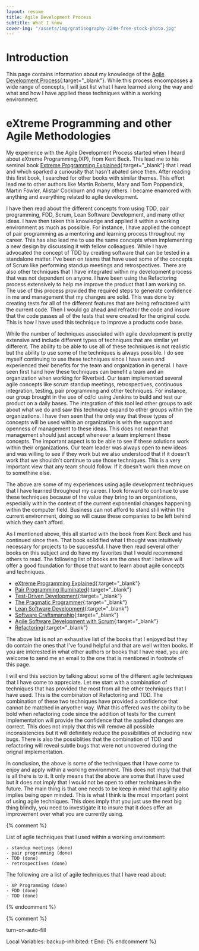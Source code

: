 ```yaml
---
layout: resume
title: Agile Development Process
subtitle: What I know
cover-img: "/assets/img/gratisography-224H-free-stock-photo.jpg"
---
```


# Introduction

This page contains information about my knowledge of the [Agile Development
Process](https://www.agilealliance.org/){:target="_blank"}.  While this process encompasses a wide range of concepts, I
will just list what I have learned along the way and what and how I have applied these techniques within a working
environment.

# eXtreme Programming and other Agile Methodologies

My experience with the Agile Development Process started when I heard about eXtreme Programming,(XP), from Kent Beck.
This lead me to his seminal book [Extreme Programming
Explained](https://www.amazon.com/Extreme-Programming-Explained-Embrace-Change-ebook/dp/B00N1ZN6C0/){:target="_blank"}
that I read and which sparked a curiousity that hasn't abated since then.  After reading this first book, I searched for
other books with similar themes.  This effort lead me to other authors like Martin Roberts, Mary and Tom Poppendick,
Martin Fowler, Alistair Cockburn and many others.  I became enamored with anything and everything related to agile
development.

I have then read about the different concepts from using TDD, pair programming, FDD, Scrum, Lean Software Development,
and many other ideas.  I have then taken this knowledge and applied it within a working environment as much as
possilble.  For instance, I have applied the concept of pair programming as a mentoring and learning process throughout
my career.  This has also lead me to use the same concepts when implementing a new design by discussing it with
fellow colleagues.  While I have advocated the concept of TDD by creating software that can be tested in a standalone
matter.  I've been on teams that have used some of the concepts of Scrum like performing standup meetings and
retrospectives.  There are also other techniques that I have integrated within my development process that was not
dependent on anyone.  I have been using the Refactoring process extensively to help me improve the product that I am
working on.  The use of this process provided the required steps to generate confidence in me and management that my
changes are solid.  This was done by creating tests for all of the different features that are being refractored with
the current code.  Then I would go ahead and refractor the code and insure that the code passes all of the tests that
were created for the original code.  This is how I have used this technique to improve a products code base.

While the number of techniques associated with agile development is pretty extensive and include different types of
techniques that are similar yet different.  The ability to be able to use all of these techniques is not realistic but
the ability to use some of the techniques is always possible.  I do see myself continuing to use these techniques since
I have seen and experienced their benefits for the team and organization in general.  I have seen first hand how these
techniques can benefit a team and an organization when working for Riverbed.  Our team implemented several agile
concepts like scrum standup meetings, retrospectives, continuous integration, testing, pair programming and other
techniques.  For instance, our group brought in the use of cd/ci using Jenkins to build and test our product on a
daily bases.  The integration of this tool led other groups to ask about what we do and saw this technique expand to
other groups within the organizations.  I have then seen that the only way that these types of concepts will be used
within an organization is with the support and openness of management to these ideas.  This does not mean that
management should just accept whenever a team implement these concepts.  The important aspect is to be able to see if
these solutions work within their organizations.  Our team leader was always open to new ideas and was willing to see
if they work but we also understood that if it doesn't work that we shouldn't continue to use those techniques.  This
is a very important view that any team should follow.  If it doesn't work then move on to somethine else.

The above are some of my experiences using agile development techniques that I have learned throughout my career.  I
look forward to continue to use these techniques because of the value they bring to an organizations, especially within
the context of the current exponential changes happening within the computer field.  Business can not afford to stand
still within the current environment, doing so will cause these companies to be left behind which they can't afford.

As I mentioned above, this all started with the book from Kent Beck and has continued since then.  That book solidified
what I thought was intuitively necessary for projects to be successful.  I have then read several other books on this
subject and do have my favorites that I would recommend others to read.  The following list of books are the ones that
I believe will offer a good foundation for those that want to learn about agile concepts and techniques.

 - [eXtreme Programming Explained](https://www.amazon.com/Extreme-Programming-Explained-Embrace-Change-ebook/dp/B00N1ZN6C0/){:target="_blank"}
 - [Pair Programming Illuminated](https://www.amazon.com/Pair-Programming-Illuminated-Laurie-Williams/dp/0201745763){:target="_blank"}
 - [Test-Driven Development](https://www.amazon.com/Test-Driven-Development-Kent-Beck/dp/0321146530/){:target="_blank"}
 - [The Pragmatic Programmer](https://www.amazon.com/Pragmatic-Programmer-Journeyman-Master-ebook/dp/B003GCTQAE/){:target="_blank"}
 - [Lean Software Development](https://www.amazon.com/Lean-Software-Development-Agile-Toolkit-ebook/dp/B00HEL13HW/){:target="_blank"}
 - [Software Craftsmanship](https://www.amazon.com/Software-Craftsmanship-Imperative-Pete-McBreen/dp/0201733862){:target="_blank"}
 - [Agile Software Development with Scrum](https://www.amazon.com/Agile-Software-Development-Scrum/dp/0130676349){:target="_blank"}
 - [Refactoring](https://www.amazon.com/dp/B007WTFWJ6/){:target="_blank"}

The above list is not an exhaustive list of the books that I enjoyed but they do contain the ones that I've found helpful
and that are well written books.  If you are interested in what other authors or books that I have read, you are welcome
to send me an email to the one that is mentioned in footnote of this page.

I will end this section by talking about some of the different agile techniques that I have come to appreciate.  Let me
start with a combination of techniques that has provided the most from all the other techniques that I have used. This
is the combination of Refactoring and TDD.  The combination of these two techniques have provided a confidence that
cannot be matched in anyother way.  What this offered was the ability to be bold when refactoring code since the
addition of tests for the current implementation will provide the confidence that the applied changes are correct.  This
does not imply that this will remove all possible inconsistencies but it will definitely reduce the possibilities of
including new bugs.  There is also the possiblities that the combination of TDD and refactoring will reveal subtle bugs
that were not uncovered during the orignal implementation.

In conclusion, the above is some of the techniques that I have come to enjoy and apply within a working environment.
This does not imply that that is all there is to it.  It only means that the above are some that I have used but it does
not imply that I would not be open to other techniques in the future.  The main thing is that one needs to be keep in
mind that agility also implies being open minded.  This is what I think is the most important point of using agile
techniques.  This does imply that you just use the next big thing blindly, you need to investigate it to insure that it
does offer an improvement over what you are currently using.


{% comment %}

List of agile techniques that I used within a working environment:

	- standup meetings (done)
	- pair programming (done)
	- TDD (done)
	- retrospectives (done)

The following are a list of agile techniques that I have read about:

	- XP Programming (done)
	- FDD (done)
	- TDD (done)


{% endcomment %}

{% comment %}

turn-on-auto-fill

Local Variables:
backup-inhibited: t
End:
{% endcomment %}
